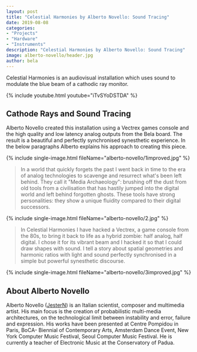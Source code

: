 ```yaml
---
layout: post
title: "Celestial Harmonies by Alberto Novello: Sound Tracing"
date: 2019-08-08
categories:
- "Projects"
- "Hardware"
- "Instruments"
description: "Celestial Harmonies by Alberto Novello: Sound Tracing"
image: alberto-novello/header.jpg
author: bela
---
```



Celestial Harmonies is an audiovisual installation which uses sound to modulate the blue beam of a cathodic ray monitor.

{% include youtube.html youtube="iTvSYoDSTDA" %}

## Cathode Rays and Sound Tracing

Alberto Novello created this installation using a Vectrex games console and the high quality and low latency analog outputs from the Bela board. The result is a beautiful and perfectly synchronised synesthetic experience. In the below paragraphs Alberto explains his approach to creating this piece.

{% include single-image.html fileName="alberto-novello/1improved.jpg" %}

> In a world that quickly forgets the past I went back in time to the era of analog technologies to scavenge and resurrect what's been left behind. They call it "Media Archaeology": brushing off the dust from old tools from a civilisation that has hastily jumped into the digital world and left behind forgotten ghosts. These tools have strong personalities: they show a unique fluidity compared to their digital successors.

{% include single-image.html fileName="alberto-novello/2.jpg" %}

> In Celestial Harmonies I have hacked a Vectrex, a game console from the 80s, to bring it back to life as a hybrid zombie: half analog, half digital. I chose it for its vibrant beam and I hacked it so that I could draw shapes with sound. I tell a story about spatial geometries and harmonic ratios with light and sound perfectly synchronised in a simple but powerful synesthetic discourse.

{% include single-image.html fileName="alberto-novello/3improved.jpg" %}

## About Alberto Novello

Alberto Novello ([JesterN](www.jestern.com)) is an Italian scientist, composer and multimedia artist. His main focus is the creation of probabilistic multi-media architectures, on the technological limit between instability and error, failure and expression. His works have been presented at Centre Pompidou in Paris, BoCA- Biennial of Contemporary Arts, Amsterdam Dance Event, New York Computer Music Festival, Seoul Computer Music Festival. He is currently a teacher of Electronic Music at the Conservatory of Padua.
